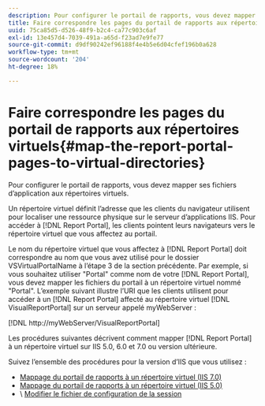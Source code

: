 ```yaml
---
description: Pour configurer le portail de rapports, vous devez mapper ses fichiers d’application aux répertoires virtuels.
title: Faire correspondre les pages du portail de rapports aux répertoires virtuels
uuid: 75ca85d5-d526-48f9-b2c4-ca77c903c6af
exl-id: 13e457d4-7039-491a-a65d-f23ad7e9fe77
source-git-commit: d9df90242ef96188f4e4b5e6d04cfef196b0a628
workflow-type: tm+mt
source-wordcount: '204'
ht-degree: 18%

---
```


# Faire correspondre les pages du portail de rapports aux répertoires virtuels{#map-the-report-portal-pages-to-virtual-directories}

Pour configurer le portail de rapports, vous devez mapper ses fichiers d’application aux répertoires virtuels.

Un répertoire virtuel définit l’adresse que les clients du navigateur utilisent pour localiser une ressource physique sur le serveur d’applications IIS. Pour accéder à [!DNL Report Portal], les clients pointent leurs navigateurs vers le répertoire virtuel que vous affectez au portail.

Le nom du répertoire virtuel que vous affectez à [!DNL Report Portal] doit correspondre au nom que vous avez utilisé pour le dossier VSVirtualPortalName à l’étape 3 de la section précédente. Par exemple, si vous souhaitez utiliser &quot;Portal&quot; comme nom de votre [!DNL Report Portal], vous devez mapper les fichiers du portail à un répertoire virtuel nommé &quot;Portal&quot;. L’exemple suivant illustre l’URI que les clients utilisent pour accéder à un [!DNL Report Portal] affecté au répertoire virtuel [!DNL VisualReportPortal] sur un serveur appelé myWebServer :

[!DNL http://myWebServer/VisualReportPortal]

Les procédures suivantes décrivent comment mapper [!DNL Report Portal] à un répertoire virtuel sur IIS 5.0, 6.0 et 7.0 ou version ultérieure.

Suivez l’ensemble des procédures pour la version d’IIS que vous utilisez :

* [Mappage du portail de rapports à un répertoire virtuel (IIS 7.0)](../../../../home/c-rpt-oview/c-install-rpt-port/c-virtual-dir/c-map-rpt-port-vdir-7.md#concept-9fc9595bb83147238965be4832df0a08)
* [Mappage du portail de rapports à un répertoire virtuel (IIS 5.0)](../../../../home/c-rpt-oview/c-install-rpt-port/c-virtual-dir/c-map-rpt-port-vdir-5.md#concept-402cb33c50d640e480098517140ffc74)
* \ [Modifier le fichier de configuration de la session](../../../../home/c-rpt-oview/c-install-rpt-port/t-edit-sess-config-file.md#task-cf11c3a780bd4936afd3f64a6b30afc7)
